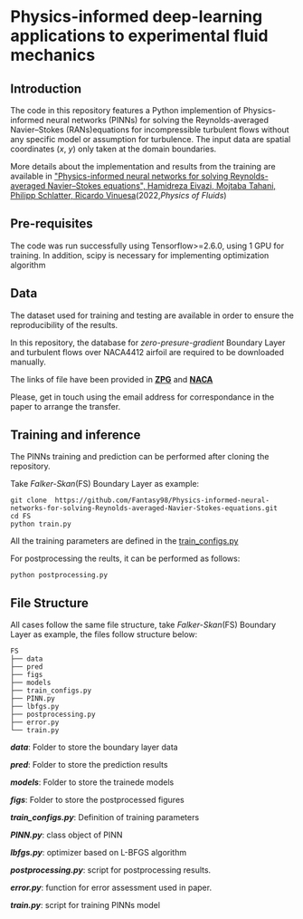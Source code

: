 # Physics-informed deep-learning applications to experimental fluid mechanics

## Introduction
The code in this repository features a Python implemention of Physics-informed neural networks (PINNs) for solving the Reynolds-averaged Navier–Stokes (RANs)equations for incompressible turbulent flows without any specific model or assumption for turbulence. The input data are spatial coordinates (*x*, *y*) only taken at the domain boundaries. 

More details about the implementation and results from the training are available in ["Physics-informed neural networks for solving Reynolds-averaged Navier–Stokes equations", Hamidreza Eivazi, Mojtaba Tahani, Philipp Schlatter, Ricardo Vinuesa](https://aip.scitation.org/doi/abs/10.1063/5.0095270)(2022,*Physics of Fluids*)

## Pre-requisites
The code was run successfully using Tensorflow>=2.6.0, using 1 GPU for training. In addition, scipy is necessary for implementing optimization algorithm

## Data
The dataset used for training and testing are available in order to ensure the reproducibility of the results. 

In this repository, the database for *zero-presure-gradient* Boundary Layer  and turbulent flows over NACA4412 airfoil  are required to be downloaded manually. 

The links of file have been provided in [**ZPG**](https://github.com/Fantasy98/Physics-informed-neural-networks-for-solving-Reynolds-averaged-Navier-Stokes-equations/blob/24c0f8be7af94de8128bb08f589e5a77347ca36c/ZPG/data/Link.md) and [**NACA**](https://github.com/Fantasy98/Physics-informed-neural-networks-for-solving-Reynolds-averaged-Navier-Stokes-equations/blob/24c0f8be7af94de8128bb08f589e5a77347ca36c/NACA4412/data/Link.md)

Please, get in touch using the email address for correspondance in the paper to arrange the transfer. 

##  Training and inference
The PINNs training and prediction can be performed after cloning the repository. 

Take *Falker-Skan*(FS) Boundary Layer as example:
    
    git clone  https://github.com/Fantasy98/Physics-informed-neural-networks-for-solving-Reynolds-averaged-Navier-Stokes-equations.git
    cd FS
    python train.py


All the training parameters are defined in the [train_configs.py](https://github.com/Fantasy98/Physics-informed-neural-networks-for-solving-Reynolds-averaged-Navier-Stokes-equations/blob/9f05eac466ed6f15638de9ec173e4826059b0b49/FS/train_configs.py)

For postprocessing the reults, it can be performed as follows:
    
    python postprocessing.py

## File Structure
All cases follow the same file structure, take *Falker-Skan*(FS) Boundary Layer as example, the files follow structure below:

    FS
    ├── data
    ├── pred
    ├── figs
    ├── models
    ├── train_configs.py
    ├── PINN.py
    ├── lbfgs.py
    ├── postprocessing.py
    ├── error.py
    └── train.py

***data***: Folder to store the boundary layer data

***pred***: Folder to store the prediction results

***models***: Folder to store the trainede models  

***figs***: Folder to store the postprocessed figures  

***train_configs.py***: Definition of training parameters 

***PINN.py***: class object of PINN

***lbfgs.py***: optimizer based on L-BFGS algorithm

***postprocessing.py***: script for postprocessing results. 

***error.py***: function for error assessment used in paper.

***train.py***: script for training PINNs model 



